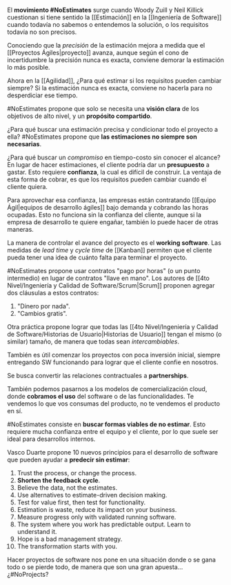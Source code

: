 El **movimiento \#NoEstimates** surge cuando Woody Zuill y Neil Killick cuestionan si tiene sentido la [[Estimación]] en la [[Ingeniería de Software]] cuando todavía no sabemos o entendemos la solución, o los requisitos todavía no son precisos.

Conociendo que la *precisión* de la estimación mejora a medida que el [[Proyectos Ágiles|proyecto]] avanza, aunque según el cono de incertidumbre la precisión nunca es exacta, conviene demorar la estimación lo más posible.

Ahora en la [[Agilidad]], ¿Para qué estimar si los requisitos pueden cambiar siempre? Si la estimación nunca es exacta, conviene no hacerla para no desperdiciar ese tiempo.

\#NoEstimates propone que solo se necesita una **visión clara** de los objetivos de alto nivel, y un **propósito compartido**.

¿Para qué buscar una estimación precisa y condicionar todo el proyecto a ella? \#NoEstimates propone que **las estimaciones no siempre son necesarias**.

¿Para qué buscar un *compromiso* en tiempo-costo sin conocer el alcance? En lugar de hacer estimaciones, el cliente podría dar un **presupuesto** a gastar. Esto requiere **confianza**, la cual es difícil de construir. La ventaja de esta forma de cobrar, es que los requisitos pueden cambiar cuando el cliente quiera.

Para aprovechar esa confianza, las empresas están contratando [[Equipo Ágil|equipos de desarrollo ágiles]] bajo demanda y cobrando las horas ocupadas. Esto no funciona sin la confianza del cliente, aunque si la empresa de desarrollo te quiere engañar, también lo puede hacer de otras maneras.

La manera de controlar el avance del proyecto es el **working software**. Las medidas de *lead time* y *cycle time* de [[Kanban]] permiten que el cliente pueda tener una idea de cuánto falta para terminar el proyecto.

\#NoEstimates propone usar contratos "pago por horas" (o un punto intermedio) en lugar de contratos "llave en mano". Los autores de [[4to Nivel/Ingeniería y Calidad de Software/Scrum|Scrum]] proponen agregar dos cláusulas a estos contratos:

1. "Dinero por nada".
2. "Cambios gratis".

Otra práctica propone lograr que todas las [[4to Nivel/Ingeniería y Calidad de Software/Historias de Usuario|Historias de Usuario]] tengan el mismo (o similar) tamaño, de manera que todas sean *intercambiables*.

También es útil comenzar los proyectos con poca inversión inicial, siempre entregando SW funcionando para lograr que el cliente confie en nosotros.

Se busca convertir las relaciones contractuales a **partnerships**.

También podemos pasarnos a los modelos de comercialización cloud, donde **cobramos el uso** del software o de las funcionalidades. Te vendemos lo que vos consumas del producto, no te vendemos el producto en sí.

\#NoEstimates consiste en **buscar formas viables de no estimar**. Esto requiere mucha confianza entre el equipo y el cliente, por lo que suele ser ideal para desarrollos internos.

Vasco Duarte propone 10 nuevos principios para el desarrollo de software que pueden ayudar a **predecir sin estimar**:

1. Trust the process, or change the process.
2. **Shorten the feedback cycle**.
3. Believe the data, not the estimates.
4. Use alternatives to estimate-driven decision making.
5. Test for value first, then test for functionality.
6. Estimation is waste, reduce its impact on your business.
7. Measure progress only with validated running software.
8. The system where you work has predictable output. Learn to understand it.
9. Hope is a bad management strategy.
10. The transformation starts with you.

Hacer proyectos de software nos pone en una situación donde o se gana todo o se pierde todo, de manera que son una gran apuesta... ¿\#NoProjects?
